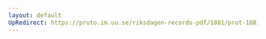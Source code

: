 ```yaml
---
layout: default
UpRedirect: https://pruto.im.uu.se/riksdagen-records-pdf/1881/prot-1881--fk--009.pdf
---
```

